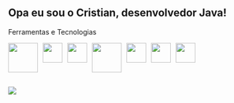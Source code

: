 ## Opa eu sou o Cristian, desenvolvedor Java!

Ferramentas e Tecnologias  

<div style="display: flex; gap: 10px; margin-bottom: 20px;"">
  <img src="https://cdn.jsdelivr.net/gh/devicons/devicon@latest/icons/java/java-original-wordmark.svg" width="60" height="60"/>
  <img src="https://cdn.jsdelivr.net/gh/devicons/devicon@latest/icons/javascript/javascript-plain.svg" width="40" height="40"/>
  <img src="https://cdn.jsdelivr.net/gh/devicons/devicon@latest/icons/typescript/typescript-plain.svg" width="40" height="40"/>
  <img src="https://cdn.jsdelivr.net/gh/devicons/devicon@latest/icons/spring/spring-original-wordmark.svg" width="60" height="60"/>
  <img src="https://cdn.jsdelivr.net/gh/devicons/devicon@latest/icons/react/react-original.svg" width="40" height="40"/>
  <img src="https://cdn.jsdelivr.net/gh/devicons/devicon@latest/icons/azuresqldatabase/azuresqldatabase-original.svg" width="40" height="40"/>
  <img src="https://cdn.jsdelivr.net/gh/devicons/devicon@latest/icons/git/git-original.svg" width="40" height="40"/>

</div>

##                                                         
<div> 
  <a href="https://www.linkedin.com/in/cristian-oliveira07/" target="_blank"><img src="https://img.shields.io/badge/-LinkedIn-%230077B5?style=for-the-badge&logo=linkedin&logoColor=white" target="_blank"></a> 
</div>
